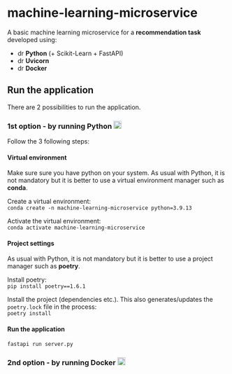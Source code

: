 # machine-learning-microservice

A basic machine learning microservice for a **recommendation task** developed using:  
- <img src="https://149860134.v2.pressablecdn.com/wp-content/uploads/pythoned.png" alt="drawing" width="14em;"/> **Python** (+ Scikit-Learn + FastAPI)  
- <img src="https://www.uvicorn.org/uvicorn.png" alt="drawing" width="14em;"/> **Uvicorn**  
- <img src="https://static-00.iconduck.com/assets.00/docker-icon-icon-512x370-m2lt8o0b.png" alt="drawing" width="14em;"/> **Docker**  

## Run the application

There are 2 possibilities to run the application. 

### 1st option - by running Python <img src="https://149860134.v2.pressablecdn.com/wp-content/uploads/pythoned.png" alt="drawing" width="18em;"/>

Follow the 3 following steps:

#### Virtual environment

Make sure sure you have python on your system. As usual with Python, it is not mandatory but it is better to use a virtual environment manager such as **conda**.  

Create a virtual environment:  
`conda create -n machine-learning-microservice python=3.9.13`  

Activate the virtual environment:  
`conda activate machine-learning-microservice`  


#### Project settings

As usual with Python, it is not mandatory but it is better to use a project manager such as **poetry**.  

Install poetry:  
`pip install poetry==1.6.1`  

Install the project (dependencies etc.). This also generates/updates the `poetry.lock` file in the process:  
`poetry install`  

#### Run the application  
`fastapi run server.py`  

### 2nd option - by running Docker <img src="https://static-00.iconduck.com/assets.00/docker-icon-icon-512x370-m2lt8o0b.png" alt="drawing" width="18em;"/>
